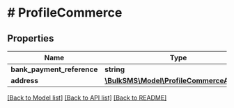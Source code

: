 # # ProfileCommerce

## Properties

Name | Type | Description | Notes
------------ | ------------- | ------------- | -------------
**bank_payment_reference** | **string** |  | [optional]
**address** | [**\BulkSMS\Model\ProfileCommerceAddress**](ProfileCommerceAddress.md) |  | [optional]

[[Back to Model list]](../../README.md#models) [[Back to API list]](../../README.md#endpoints) [[Back to README]](../../README.md)
